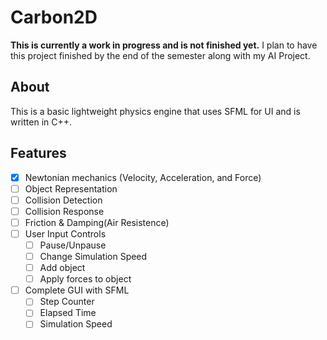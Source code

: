 # Carbon2D

**This is currently a work in progress and is not finished yet.**
I plan to have this project finished by the end of the semester along with my AI Project.

## About
This is a basic lightweight physics engine that uses SFML for UI and is written in C++.

## Features
- [X] Newtonian mechanics (Velocity, Acceleration, and Force)
- [ ] Object Representation
- [ ] Collision Detection
- [ ] Collision Response
- [ ] Friction & Damping(Air Resistence)
- [ ] User Input Controls
    - [ ] Pause/Unpause
    - [ ] Change Simulation Speed
    - [ ] Add object
    - [ ] Apply forces to object
- [ ] Complete GUI with SFML
    - [ ] Step Counter
    - [ ] Elapsed Time
    - [ ] Simulation Speed
